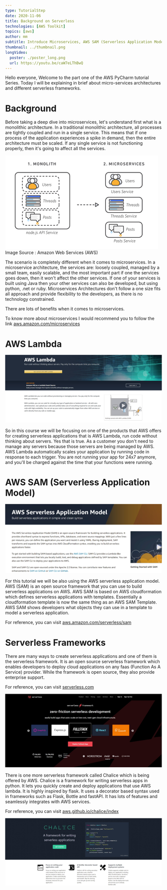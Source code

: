 ```yaml
---
type: TutorialStep
date: 2020-11-06
title: Background on Serverless
technologies: [AWS Toolkit]
topics: [aws]
author: mm
subtitle: Introduce Microservices, AWS SAM (Serverless Application Model)
thumbnail: ../thumbnail.png
longVideo:
  poster: ./poster_long.png
  url: https://youtu.be/caW7eLThBwQ
---
```


Hello everyone, Welcome to the part one of the AWS PyCharm tutorial Series. 
Today I will be explaining in brief about micro-services architectures and different serverless frameworks.


# Background

Before taking a deep dive into microservices, let's understand first 
what is a monolithic architecture. In a traditional monolithic architecture,
all processes are tightly coupled and run in a single service. 
This means that if one process of the application experiences a spike in demand,
then the entire architecture must be scaled. If any single service is not 
functioning properly, then it's going to affect all the services.

![microservices](./microservices.png)
Image Source : Amazon Web Services (AWS)

The scenario is completely different when it comes to microservices. 
In a microservice architecture, the services are: loosely coupled, managed by
a small team, easily scalable, and the most important part if one the services
goes down, then it won't affect the other services. If one of your services
is built using Java then your other services can also be developed, 
but using python, .net or ruby. Microservices Architectures don't follow a one
size fits all approach and provide flexibility to the developers, 
as there is no technology constrained.

There are lots of benefits when it comes to microservices.

To know more about microservices I would recommend you to follow the link [aws.amazon.com/microservices](https://aws.amazon.com/microservices/)

# AWS Lambda

![aws_lambda](./aws_lambda.png)

So in this course we will be focusing on one of the products that AWS offers
for creating serverless applications that is AWS Lambda, run code 
without thinking about servers. Yes that is true. As a customer you don't need
to manage any servers because those servers are being managed by AWS.
AWS Lambda automatically scales your application by running code in 
response to each trigger. You are not running your app for 24x7 anymore,
and you'll be charged against the time that your functions were running.


# AWS SAM (Serverless Application Model)

![aws_sam](./aws_sam.png)

For this tutorial we will be also using the AWS serverless application model.
AWS (SAM) is an open source framework that you can use to build serverless
applications on AWS. AWS SAM is based on AWS cloudformation which defines
serverless applications with templates. Essentially a cloudformation template
is now the same thing as an AWS SAM Template. AWS SAM shows developers what 
objects they can use in a template to model a serverless application.

For reference, you can visit [aws.amazon.com/serverless/sam](https://aws.amazon.com/serverless/sam/)

# Serverless Frameworks

There are many ways to create serverless applications and one of them is
the serverless framework. It is an open source serverless framework which
enables developers to deploy cloud applications on any faas (Function As A Service) provider.
While the framework is open source, they also provide enterprise support.

For reference, you can visit [serverless.com](https://www.serverless.com/)

![serverless](./serverless.png)

There is one more serverless framework called Chalice which is being offered by AWS.
Chalice is a framework for writing serverless apps in python.
It lets you quickly create and deploy applications that use AWS lambda. 
It is highly inspired by flask. It uses a decorator based syntax used in
frameworks such as Flask, Bottle and fastAPI. It has lots of features 
and seamlessly integrates with AWS services.

For reference, you can visit [aws.github.io/chalice/index](https://aws.github.io/chalice/index)


![aws_chalice](./aws_chalice.png)








